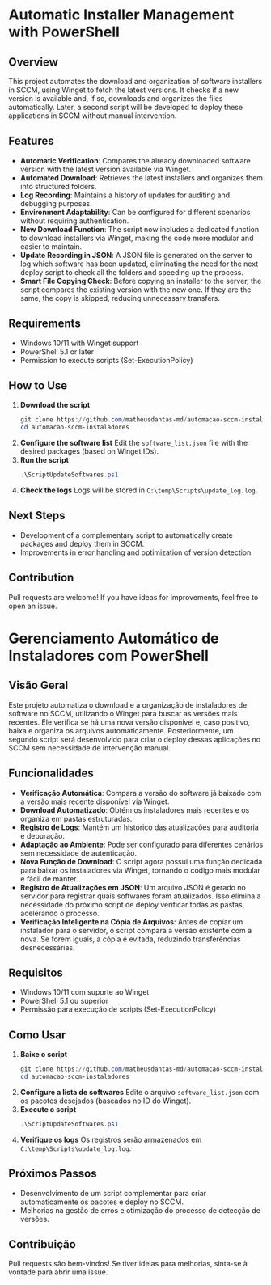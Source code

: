 # Automatic Installer Management with PowerShell

## Overview

This project automates the download and organization of software installers in SCCM, using Winget to fetch the latest versions. It checks if a new version is available and, if so, downloads and organizes the files automatically. Later, a second script will be developed to deploy these applications in SCCM without manual intervention.

## Features

- **Automatic Verification**: Compares the already downloaded software version with the latest version available via Winget.
- **Automated Download**: Retrieves the latest installers and organizes them into structured folders.
- **Log Recording**: Maintains a history of updates for auditing and debugging purposes.
- **Environment Adaptability**: Can be configured for different scenarios without requiring authentication.
- **New Download Function**: The script now includes a dedicated function to download installers via Winget, making the code more modular and easier to maintain.
- **Update Recording in JSON**: A JSON file is generated on the server to log which software has been updated, eliminating the need for the next deploy script to check all the folders and speeding up the process.
- **Smart File Copying Check**: Before copying an installer to the server, the script compares the existing version with the new one. If they are the same, the copy is skipped, reducing unnecessary transfers.

## Requirements

- Windows 10/11 with Winget support
- PowerShell 5.1 or later
- Permission to execute scripts (Set-ExecutionPolicy)

## How to Use

1. **Download the script**
   ```powershell
   git clone https://github.com/matheusdantas-md/automacao-sccm-instaladores.git
   cd automacao-sccm-instaladores
   ```
2. **Configure the software list**
   Edit the `software_list.json` file with the desired packages (based on Winget IDs).
3. **Run the script**
   ```powershell
   .\ScriptUpdateSoftwares.ps1
   ```
4. **Check the logs**
   Logs will be stored in `C:\temp\Scripts\update_log.log`.

## Next Steps

- Development of a complementary script to automatically create packages and deploy them in SCCM.
- Improvements in error handling and optimization of version detection.

## Contribution

Pull requests are welcome! If you have ideas for improvements, feel free to open an issue.



# Gerenciamento Automático de Instaladores com PowerShell

## Visão Geral

Este projeto automatiza o download e a organização de instaladores de software no SCCM, utilizando o Winget para buscar as versões mais recentes. Ele verifica se há uma nova versão disponível e, caso positivo, baixa e organiza os arquivos automaticamente. Posteriormente, um segundo script será desenvolvido para criar o deploy dessas aplicações no SCCM sem necessidade de intervenção manual.

## Funcionalidades

- **Verificação Automática**: Compara a versão do software já baixado com a versão mais recente disponível via Winget.
- **Download Automatizado**: Obtém os instaladores mais recentes e os organiza em pastas estruturadas.
- **Registro de Logs**: Mantém um histórico das atualizações para auditoria e depuração.
- **Adaptação ao Ambiente**: Pode ser configurado para diferentes cenários sem necessidade de autenticação.
- **Nova Função de Download**: O script agora possui uma função dedicada para baixar os instaladores via Winget, tornando o código mais modular e fácil de manter.
- **Registro de Atualizações em JSON**: Um arquivo JSON é gerado no servidor para registrar quais softwares foram atualizados. Isso elimina a necessidade do próximo script de deploy verificar todas as pastas, acelerando o processo.
- **Verificação Inteligente na Cópia de Arquivos**: Antes de copiar um instalador para o servidor, o script compara a versão existente com a nova. Se forem iguais, a cópia é evitada, reduzindo transferências desnecessárias.

## Requisitos

- Windows 10/11 com suporte ao Winget
- PowerShell 5.1 ou superior
- Permissão para execução de scripts (Set-ExecutionPolicy)

## Como Usar

1. **Baixe o script**
   ```powershell
   git clone https://github.com/matheusdantas-md/automacao-sccm-instaladores.git
   cd automacao-sccm-instaladores
   ```
2. **Configure a lista de softwares**
   Edite o arquivo `software_list.json` com os pacotes desejados (baseados no ID do Winget).
3. **Execute o script**
   ```powershell
   .\ScriptUpdateSoftwares.ps1
   ```
4. **Verifique os logs**
   Os registros serão armazenados em `C:\temp\Scripts\update_log.log`.

## Próximos Passos

- Desenvolvimento de um script complementar para criar automaticamente os pacotes e deploy no SCCM.
- Melhorias na gestão de erros e otimização do processo de detecção de versões.

## Contribuição

Pull requests são bem-vindos! Se tiver ideias para melhorias, sinta-se à vontade para abrir uma issue.

